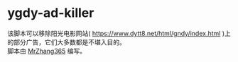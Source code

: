 # ygdy-ad-killer
该脚本可以移除阳光电影网站( https://www.dytt8.net/html/gndy/index.html )上的部分广告，它们大多数都是不堪入目的。  
脚本由 [MrZhang365](https://blog.mrzhang365.cf/) 编写。
